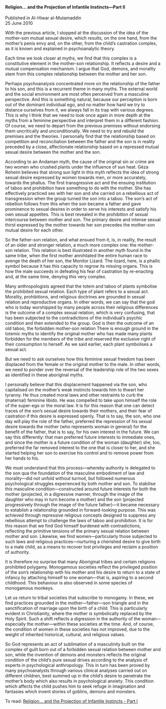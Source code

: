 <h4>Religion… and the Projection of Infantile Instincts—Part II</h4>


Published in Al-Hiwar al-Mutamaddin
<br>
25 June 2010


With the previous article, I stopped at the discussion of the idea of the mother-son mutual sexual desire, which results, on the one hand, from the mother’s penis envy and, on the other, from the child’s castration complex, as it is known and explained in psychoanalytic theory.

Each time we look closer at myths, we find that this complex is a constitutive element in the mother-son relationship. It reflects a desire and a mutual compensation mechanism. I argue that God, demons, and morality stem from this complex relationship between the mother and her son.

Perhaps psychoanalysis concentrated more on the relationship of the father to his son, and this is a recurrent theme in many myths. The external world and the social environment are most often perceived from a masculine perspective. And this is something natural, because our perception is born out of the dominant individual ego, and no matter how hard we try to distance ourselves from it, we always fall in its trap with various degrees. This is why I think that we need to look once again in more depth at the myths from a feminine perspective and interpret them in a different fashion. Of course, we need to depart from the previous premises without endorsing them uncritically and unconditionally. We need to try and rebuild the premises and the theories. I personally find that the relationship based on competition and reconciliation between the father and the son is in reality preceded by a close, affectionate relationship based on a repressed mutual sexual desire between the mother and the son.

According to an Andaman myth, the cause of the original sin or crime are two women who crushed plants under the influence of sun heat. Géza Roheim believes that strong sun light in this myth reflects the idea of strong sexual desire expressed by women towards men, or more accurately, towards the phallus. The first transgressive act and the ensuing institution of taboo and prohibition have something to do with the mother. She has effectively practiced sex with her son and she carried on a rebellious act of transgression when the group turned the son into a taboo. The son’s act of rebellion follows from this when the son became a father and gave prominence to sexual desires in order to serve his interests and satisfy his own sexual appetites. This is best revealed in the prohibition of sexual intercourse between mother and son. The primary desire and intense sexual thirst expressed by the mother towards her son precedes the mother-son mutual desire for each other.

So the father-son relation, and what ensued from it, is, in reality, the result of an older and stronger relation, a much more complex one: the mother-son relation. This relation is best illustrated in another myth found in the same tribe, when the first mother annihilated the entire human race to avenge the death of her son, the Monitor Lizard. The lizard, here, is a phallic symbol because it has this capacity to regrow its missing organs. This is how the male succeeds in defeating his fear of castration by re-enacting and, at the same time, denying this very complex.

Many anthropologists agreed that the totem and taboo of plants symbolise the prohibited sexual relation. Each type of plant refers to a sexual act. Morality, prohibitions, and religious doctrines are grounded in sexual relation and reproductive organs. In other words, we can say that the god who is today worshipped by many people across their religious differences is the outcome of a complex sexual relation, which is very confusing, that has been subjected to the contradictions of the individual’s psychic condition and then extended to the group. God is then the outcome of an old taboo, the forbidden mother-son relation There is enough ground in the totemic myths to identify the original mother who has made many plants forbidden for the members of the tribe and reserved the exclusive right of their consumption to herself. As we said earlier, each plant symbolises a sexual act.

But we need to ask ourselves how this feminine sexual freedom has been displaced from the female or the original mother to the male. In other words, we need to ponder over the reversal of the leadership role of the two sexes as identified in these aboriginal myths.

I personally believe that this displacement happened via the son, who capitalised on the mother’s weak instincts towards him to thwart her tyranny. He thus created moral laws and other restraints to curb the (maternal) feminine libido. He was compelled to take upon himself the role of the super-ego or the moral law. It is for this reason that one can detect traces of the son’s sexual desire towards their mothers, and their fear of castration if this desire is expressed openly. That is to say, the son, who one day will play the role of the father, preferred the repression of his sexual desire towards the mother (who represents woman in general) for the benefit of the father, that is to say, for his own interest in the future. We can say this differently: that man preferred future interests to immediate ones, and since the mother is a future condition of the woman (daughter) she, too, preferred the far removed interest to the one that is closer to her, and she started helping her son to exercise his control and to remove power from her hands to his.

We must understand that this process—whereby authority is delegated to the son qua the foundation of the masculine embodiment of law and morality—did not unfold without turmoil, but followed numerous psychological struggles experienced by both mother and son. To stabilise this masculine condition—constructed around future interests for both the mother (projected, in a digressive manner, through the image of the daughter who may in turn become a mother) and the son (projected progressively through the image of the future father)—it became necessary to establish a relationship grounded in forward-looking purpose. This was achieved through repressive religious concepts designed to suppress any rebellious attempt to challenge the laws of taboo and prohibition. It is for this reason that we find God himself burdened with contradictions, reflecting the primitive tensions of the primary sexual relation between mother and son. Likewise, we find women—particularly those subjected to such laws and religious practices—nurturing a cherished desire to give birth to a male child, as a means to recover lost privileges and reclaim a position of authority.

It is therefore no surprise that many Aboriginal tribes and certain religions prohibited polygamy. Monogamous societies reflect the privileged position of the son’s relationship with his mother and his desire to return to a state of infancy by attaching himself to one woman—that is, aspiring to a second childhood. This behaviour is also observed in some species of monogamous monkeys.

Let us return to tribal societies that subscribe to monogamy. In these, we find practices grounded in the mother—father—son triangle and in the sanctification of marriage upon the birth of a child. 
This is particularly evident in Christianity, where the mother is symbolically replaced by the Holy Spirit. Such a shift reflects a digression in the authority of the woman—especially the mother—within these societies at the time. And, of course, the condition of women in these societies has not improved, due to the weight of inherited historical, cultural, and religious values.

So God represents an act of sublimation of a masculinity built on the complex of guilt born out of a forbidden sexual relation between mother and son, while the invention of demons and monsters reflects the original condition of the child’s pure sexual drives according to the analysis of experts in psychological anthropology. This in turn has been proved by many psychoanalysts through various clinical analyses carried out on different children, best summed up in the child’s desire to penetrate the mother’s body which also results in psychological anxiety. This condition which affects the child pushes him to seek refuge in imagination and fantasies which invent stories of goblins, demons and monsters.

To read: [Religion… and the Projection of Infantile Instincts - Part I](article28.md)
